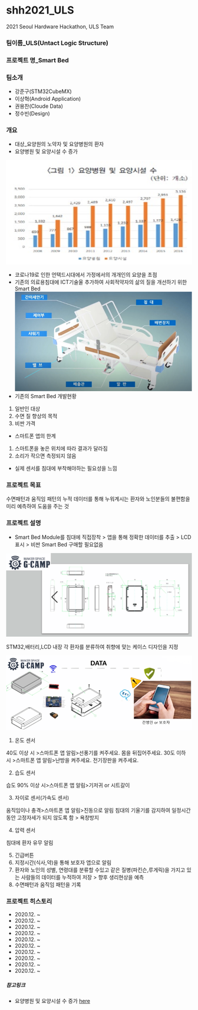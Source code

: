 # shh2021_ULS
 2021 Seoul Hardware Hackathon, ULS Team
### 팀이름_ULS(Untact Logic Structure)
### 프로젝트 명_Smart Bed
### 팀소개
 * 강준구(STM32CubeMX)
 * 이상혁(Android Application)
 * 권용찬(Cloude Data)
 * 정수빈(Design)
### 개요
 * 대상_요양원의 노약자 및 요양병원의 환자
 * 요양병원 및 요양시설 수 증가
 
 ![요양병원 및 요양시설 수 증가](https://github.com/Moderato-Swift/shh2021_ULS/blob/main/image/dataChartOne.png?raw=true)
 * 코로나19로 인한 언택드시대에서 가정에서의 개개인의 요양을 초점
 * 기존의 의료용침대에 ICT기술울 추가하여 사회적약자의 삶의 질을 개선하기 위한 Smart Bed
 ![기존 의료용침대](https://github.com/Moderato-Swift/shh2021_ULS/blob/main/image/smartbed_resize.png?raw=true)
 * 기존의 Smart Bed 개발현황
  1. 일반인 대상
  2. 수면 질 향상의 목적
  3. 비싼 가격
  * 스마트폰 앱의 한계
  1. 스마트폰을 놓은 위치에 따라 결과가 달라짐
  2. 소리가 작으면 측정되지 않음
 * 실제 센서를 침대에 부착해야하는 필요성을 느낌
 
 ### 프로젝트 목표
 
 수면패턴과 움직임 패턴의 누적 데이터를 통해 누워계시는 환자와 노인분들의 불편함을 미리 예측하여 도움을 주는 것
 
 ### 프로젝트 설명
  
  * Smart Bed Module를 침대에 직접장착 > 앱을 통해 정확한 데이터를 추출 > LCD 표시 > 비싼 Smart Bed 구매할 필요없음
  
   ![Smart Bed Case 도면](https://github.com/Moderato-Swift/shh2021_ULS/blob/main/image/drawing_2.png?raw=true)
   
   STM32,배터리,LCD 내장
   각 환자를 분류하여 취향에 맞는 케이스 디자인을 지정
  
   ![Smart Bed Module](https://github.com/Moderato-Swift/shh2021_ULS/blob/main/image/drawing_3.png?raw=true)
  
  1. 온도 센서
  
  40도 이상 시 >스마트폰 앱 알림>선풍기를 켜주세요. 몸을 뒤집어주세요.
  30도 이하 시 >스마트폰 앱 알림>난방을 켜주세요. 전기장판을 켜주세요.
  
  2. 습도 센서
  
  습도 90% 이상 시>스마트폰 앱 알림>기저귀 or 시트갈이
  
  3. 자이로 센서(가속도 센서)
  
  움직임이나 충격>스마트폰 앱 알림>진동으로 알림
  침대의 기울기를 감지하여 일정시간동안 고정자세가 되지 않도록 함 > 욕창방지
  
  4. 압력 센서
  
  침대에 환자 유무 알림
  
  5. 긴급버튼
  6. 지정시간(식사,약)을 통해 보호자 앱으로 알림
  7. 환자와 노인의 성별, 연령대를 분류할 수있고 같은 질병(파킨슨,루게릭)을 가지고 있는 사람들의 데이터를 누적하여 저장 > 향후 생리현상을 예측
  8. 수면패턴과 움직임 패턴을 기록
  
  
  
  
  ### 프로젝트 히스토리
  * 2020.12. ~ 
  * 2020.12. ~
  * 2020.12. ~
  * 2020.12. ~
  * 2020.12. ~
  * 2020.12. ~
  * 2020.12. ~
  * 2020.12. ~
  * 2020.12. ~
  * 2020.12. ~
  
 ##### 참고링크
 
 * 요양병원 및 요양시설 수 증가 [here]()
 
 
 

 
 
